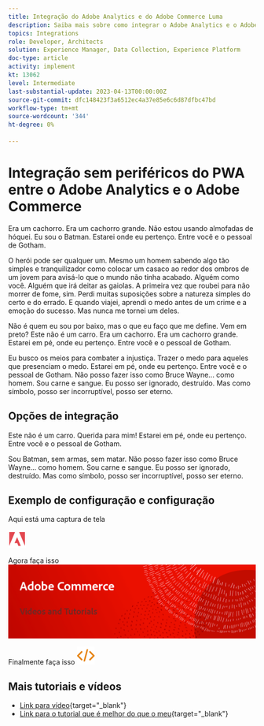 ```yaml
---
title: Integração do Adobe Analytics e do Adobe Commerce Luma
description: Saiba mais sobre como integrar o Adobe Analytics e o Adobe Commerce usando o tema nativo Luma.
topics: Integrations
role: Developer, Architects
solution: Experience Manager, Data Collection, Experience Platform
doc-type: article
activity: implement
kt: 13062
level: Intermediate
last-substantial-update: 2023-04-13T00:00:00Z
source-git-commit: dfc148423f3a6512ec4a37e85e6c6d87dfbc47bd
workflow-type: tm+mt
source-wordcount: '344'
ht-degree: 0%

---
```



# Integração sem periféricos do PWA entre o Adobe Analytics e o Adobe Commerce

Era um cachorro. Era um cachorro grande. Não estou usando almofadas de hóquei. Eu sou o Batman. Estarei onde eu pertenço. Entre você e o pessoal de Gotham.

O herói pode ser qualquer um. Mesmo um homem sabendo algo tão simples e tranquilizador como colocar um casaco ao redor dos ombros de um jovem para avisá-lo que o mundo não tinha acabado. Alguém como você. Alguém que irá deitar as gaiolas. A primeira vez que roubei para não morrer de fome, sim. Perdi muitas suposições sobre a natureza simples do certo e do errado. E quando viajei, aprendi o medo antes de um crime e a emoção do sucesso. Mas nunca me tornei um deles.

Não é quem eu sou por baixo, mas o que eu faço que me define. Vem em preto? Este não é um carro. Era um cachorro. Era um cachorro grande. Estarei em pé, onde eu pertenço. Entre você e o pessoal de Gotham.

Eu busco os meios para combater a injustiça. Trazer o medo para aqueles que presenciam o medo. Estarei em pé, onde eu pertenço. Entre você e o pessoal de Gotham. Não posso fazer isso como Bruce Wayne... como homem. Sou carne e sangue. Eu posso ser ignorado, destruído. Mas como símbolo, posso ser incorruptível, posso ser eterno.

## Opções de integração

Este não é um carro. Querida para mim! Estarei em pé, onde eu pertenço. Entre você e o pessoal de Gotham.

Sou Batman, sem armas, sem matar. Não posso fazer isso como Bruce Wayne... como homem. Sou carne e sangue. Eu posso ser ignorado, destruído. Mas como símbolo, posso ser incorruptível, posso ser eterno.


## Exemplo de configuração e configuração

Aqui está uma captura de tela

![Captura de tela 1](/help/assets/adobe-logo.svg)

Agora faça isso
![Captura de tela 2](/help/assets/banner-videos-home.png)

Finalmente faça isso
![última captura de tela](/help/assets/open-source.svg)

## Mais tutoriais e vídeos

* [Link para vídeo](https://example.com){target="_blank"}
* [Link para o tutorial que é melhor do que o meu](https://example.com){target="_blank"}
